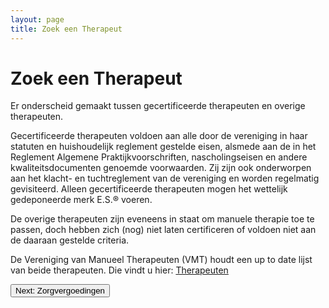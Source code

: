 ```yaml
---
layout: page
title: Zoek een Therapeut
---
```

# Zoek een Therapeut

Er onderscheid gemaakt tussen gecertificeerde therapeuten en overige therapeuten. 

Gecertificeerde therapeuten voldoen aan alle door de vereniging in haar statuten en huishoudelijk reglement gestelde eisen, alsmede aan de in het Reglement Algemene Praktijkvoorschriften, nascholingseisen en andere kwaliteitsdocumenten genoemde voorwaarden. Zij zijn ook onderworpen aan het klacht- en tuchtreglement van de vereniging en worden regelmatig gevisiteerd. Alleen gecertificeerde therapeuten mogen het wettelijk gedeponeerde merk E.S.® voeren. 

De overige therapeuten zijn eveneens in staat om manuele therapie toe te passen, doch hebben zich (nog) niet laten certificeren of voldoen niet aan de daaraan gestelde criteria.

De Vereniging van Manueel Therapeuten (VMT) houdt een up to date lijst van beide therapeuten. Die vindt u hier: [Therapeuten](https://manueeltherapeuten.nl/?page_id=44)

<!-- CTA -->
<section class="text-gray-700 body-font">
    <a href="vergoedingen.html">
        <button class="flex mx-auto text-white bg-pink-500 border-0 py-2 px-8 focus:outline-none hover:bg-gray-600 rounded text-lg">
            Next: Zorgvergoedingen
        </button>
    </a>
</section>
